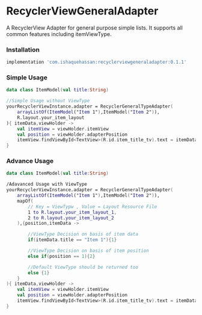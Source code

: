 # RecyclerViewGeneralAdapter
A RecyclerView Adapter for general purpose simple lists. It supports all common features including itemViewType.

### Installation
```groovy
implementation 'com.ishaquehassan:recyclerviewgeneraladapter:0.1.1'
```

### Simple Usage
```kotlin
data class ItemModel(val title:String)

//Simple Usage without ViewType
yourRecyclerViewInstance.adapter = RecyclerGeneralTypeAdapter(
    arrayListOf(ItemModel("Item 1"),ItemModel("Item 2")),
    R.layout.your_item_layout
){ itemData,viewHolder ->
    val itemView = viewHolder.itemView
    val position = viewHolder.adapterPosition
    itemView.findViewById<TextView>(R.id.item_title_tv).text = itemData.title
}
```

### Advance Usage
```kotlin
data class ItemModel(val title:String)

/Adavanced Usage with ViewType
yourRecyclerViewInstance.adapter = RecyclerGeneralTypeAdapter(
    arrayListOf(ItemModel("Item 1"),ItemModel("Item 2")),
    mapOf(
        // Key = ViewTypw , Value = Layout Resource File
        1 to R.layout.your_item_layout_1,
        2 to R.layout.your_item_layout_2
    ),{position,itemData ->

        //ViewType Decision on basis of item data
        if(itemData.title == "Item 1"){1}

        //ViewType Decision on basis of item position
        else if(position == 1){2}

        //Default ViewType should be returned too
        else {1}
    }
){ itemData,viewHolder ->
    val itemView = viewHolder.itemView
    val position = viewHolder.adapterPosition
    itemView.findViewById<TextView>(R.id.item_title_tv).text = itemData.title
}
```


